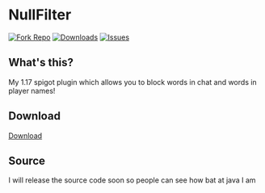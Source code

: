 # NullFilter

[![Fork Repo](https://img.shields.io/github/forks/nullsoepic/nullfilter?style=social&maxAge=3600)](https://github.com/nullsoepic/nullfilter/fork) [![Downloads](https://img.shields.io/github/downloads/nullsoepic/nullfilter/total?maxAge=3600, "Download")](https://github.com/nullsoepic/nullfilter/releases) [![Issues](https://img.shields.io/github/issues/nullsoepic/nullfilter?maxAge=3600, "Issues")](https://github.com/a01sa01to/nullfilter/issues)
<br>

## What's this?

My 1.17 spigot plugin which allows you to block words in chat and words in player names!

## Download

[Download](https://github.com/nullsoepic/nullfilter/releases/tag/nullfilter)

## Source

I will release the source code soon so people can see how bat at java I am

